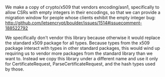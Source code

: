 We make a copy of crypto/x509 that vendors encoding/asn1, specifically to allow
CSRs with empty integers in their encodings, so that we can provide a migration
window for people whose clients exhibit the empty integer bug:
http://github.com/letsencrypt/boulder/issues/1514#issuecomment-188522792

We specifically don't vendor this library because otherwise it would replace the
standard x509 package for all types. Because types from the x509 package
interact with types in other standard packages, this would wind up requiring us
to vendor more packages from the standard library than we want to. Instead we
copy this library under a different name and use it only for CertificateRequest,
ParseCertificateRequest, and the hash types used by those.
